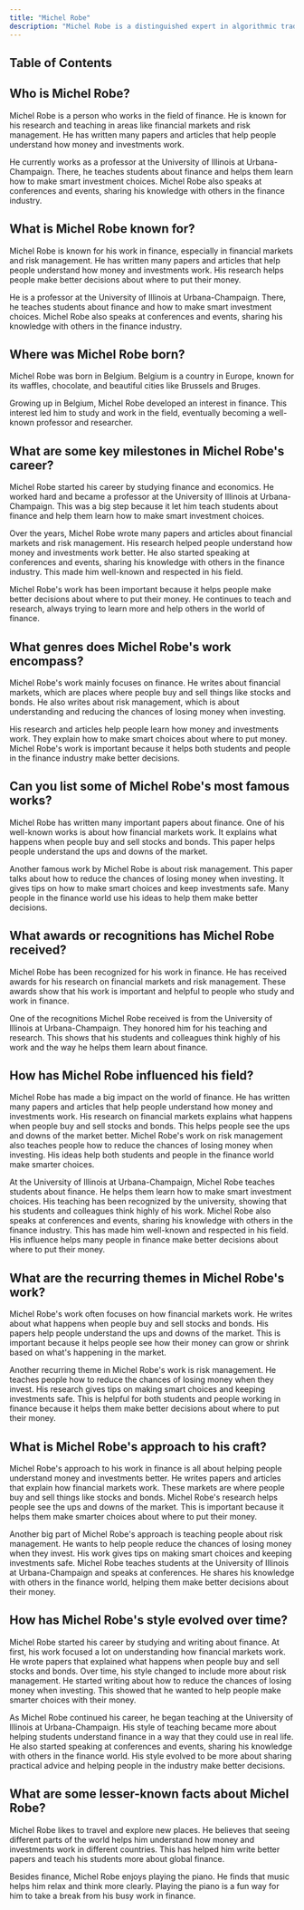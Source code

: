 ```yaml
---
title: "Michel Robe"
description: "Michel Robe is a distinguished expert in algorithmic trading with extensive academic and governmental experience, noted for his research on financial derivatives."
---
```





## Table of Contents

## Who is Michel Robe?

Michel Robe is a person who works in the field of finance. He is known for his research and teaching in areas like financial markets and risk management. He has written many papers and articles that help people understand how money and investments work.

He currently works as a professor at the University of Illinois at Urbana-Champaign. There, he teaches students about finance and helps them learn how to make smart investment choices. Michel Robe also speaks at conferences and events, sharing his knowledge with others in the finance industry.

## What is Michel Robe known for?

Michel Robe is known for his work in finance, especially in financial markets and risk management. He has written many papers and articles that help people understand how money and investments work. His research helps people make better decisions about where to put their money.

He is a professor at the University of Illinois at Urbana-Champaign. There, he teaches students about finance and how to make smart investment choices. Michel Robe also speaks at conferences and events, sharing his knowledge with others in the finance industry.

## Where was Michel Robe born?

Michel Robe was born in Belgium. Belgium is a country in Europe, known for its waffles, chocolate, and beautiful cities like Brussels and Bruges.

Growing up in Belgium, Michel Robe developed an interest in finance. This interest led him to study and work in the field, eventually becoming a well-known professor and researcher.

## What are some key milestones in Michel Robe's career?

Michel Robe started his career by studying finance and economics. He worked hard and became a professor at the University of Illinois at Urbana-Champaign. This was a big step because it let him teach students about finance and help them learn how to make smart investment choices.

Over the years, Michel Robe wrote many papers and articles about financial markets and risk management. His research helped people understand how money and investments work better. He also started speaking at conferences and events, sharing his knowledge with others in the finance industry. This made him well-known and respected in his field.

Michel Robe's work has been important because it helps people make better decisions about where to put their money. He continues to teach and research, always trying to learn more and help others in the world of finance.

## What genres does Michel Robe's work encompass?

Michel Robe's work mainly focuses on finance. He writes about financial markets, which are places where people buy and sell things like stocks and bonds. He also writes about risk management, which is about understanding and reducing the chances of losing money when investing.

His research and articles help people learn how money and investments work. They explain how to make smart choices about where to put money. Michel Robe's work is important because it helps both students and people in the finance industry make better decisions.

## Can you list some of Michel Robe's most famous works?

Michel Robe has written many important papers about finance. One of his well-known works is about how financial markets work. It explains what happens when people buy and sell stocks and bonds. This paper helps people understand the ups and downs of the market.

Another famous work by Michel Robe is about risk management. This paper talks about how to reduce the chances of losing money when investing. It gives tips on how to make smart choices and keep investments safe. Many people in the finance world use his ideas to help them make better decisions.

## What awards or recognitions has Michel Robe received?

Michel Robe has been recognized for his work in finance. He has received awards for his research on financial markets and risk management. These awards show that his work is important and helpful to people who study and work in finance.

One of the recognitions Michel Robe received is from the University of Illinois at Urbana-Champaign. They honored him for his teaching and research. This shows that his students and colleagues think highly of his work and the way he helps them learn about finance.

## How has Michel Robe influenced his field?

Michel Robe has made a big impact on the world of finance. He has written many papers and articles that help people understand how money and investments work. His research on financial markets explains what happens when people buy and sell stocks and bonds. This helps people see the ups and downs of the market better. Michel Robe's work on risk management also teaches people how to reduce the chances of losing money when investing. His ideas help both students and people in the finance world make smarter choices.

At the University of Illinois at Urbana-Champaign, Michel Robe teaches students about finance. He helps them learn how to make smart investment choices. His teaching has been recognized by the university, showing that his students and colleagues think highly of his work. Michel Robe also speaks at conferences and events, sharing his knowledge with others in the finance industry. This has made him well-known and respected in his field. His influence helps many people in finance make better decisions about where to put their money.

## What are the recurring themes in Michel Robe's work?

Michel Robe's work often focuses on how financial markets work. He writes about what happens when people buy and sell stocks and bonds. His papers help people understand the ups and downs of the market. This is important because it helps people see how their money can grow or shrink based on what's happening in the market.

Another recurring theme in Michel Robe's work is risk management. He teaches people how to reduce the chances of losing money when they invest. His research gives tips on making smart choices and keeping investments safe. This is helpful for both students and people working in finance because it helps them make better decisions about where to put their money.

## What is Michel Robe's approach to his craft?

Michel Robe's approach to his work in finance is all about helping people understand money and investments better. He writes papers and articles that explain how financial markets work. These markets are where people buy and sell things like stocks and bonds. Michel Robe's research helps people see the ups and downs of the market. This is important because it helps them make smarter choices about where to put their money.

Another big part of Michel Robe's approach is teaching people about risk management. He wants to help people reduce the chances of losing money when they invest. His work gives tips on making smart choices and keeping investments safe. Michel Robe teaches students at the University of Illinois at Urbana-Champaign and speaks at conferences. He shares his knowledge with others in the finance world, helping them make better decisions about their money.

## How has Michel Robe's style evolved over time?

Michel Robe started his career by studying and writing about finance. At first, his work focused a lot on understanding how financial markets work. He wrote papers that explained what happens when people buy and sell stocks and bonds. Over time, his style changed to include more about risk management. He started writing about how to reduce the chances of losing money when investing. This showed that he wanted to help people make smarter choices with their money.

As Michel Robe continued his career, he began teaching at the University of Illinois at Urbana-Champaign. His style of teaching became more about helping students understand finance in a way that they could use in real life. He also started speaking at conferences and events, sharing his knowledge with others in the finance world. His style evolved to be more about sharing practical advice and helping people in the industry make better decisions.

## What are some lesser-known facts about Michel Robe?

Michel Robe likes to travel and explore new places. He believes that seeing different parts of the world helps him understand how money and investments work in different countries. This has helped him write better papers and teach his students more about global finance.

Besides finance, Michel Robe enjoys playing the piano. He finds that music helps him relax and think more clearly. Playing the piano is a fun way for him to take a break from his busy work in finance.

